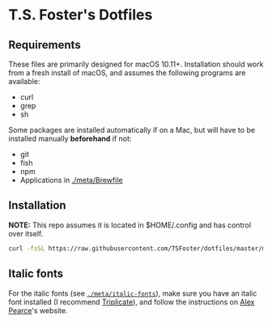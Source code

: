 # T.S. Foster's Dotfiles

## Requirements

These files are primarily designed for macOS 10.11+. Installation should work from a fresh install of macOS, and assumes the following programs are available:

- curl
- grep
- sh

Some packages are installed automatically if on a Mac, but will have to be installed manually **beforehand** if not:

- git
- fish
- npm
- Applications in [./meta/Brewfile](./meta/Brewfile)

## Installation

**NOTE:** This repo assumes it is located in $HOME/.config and has control over itself.

```sh
curl -fsSL https://raw.githubusercontent.com/TSFoster/dotfiles/master/meta/install/install.sh | sh
```

## Italic fonts

For the italic fonts (see [`./meta/italic-fonts`][italics]), make sure you have an italic font installed (I recommend [Triplicate]), and follow the instructions on [Alex Pearce]'s website.

[triplicate]: http://practicaltypography.com/triplicate.html 'Triplicate font by Matthew Butterick'
[alex pearce]: https://alexpearce.me/2014/05/italics-in-iterm2-vim-tmux/ 'Enabling italic fonts in iTerm2, tmux, and vim'
[italics]: ./meta/italic-fonts './meta/italic-fonts'
